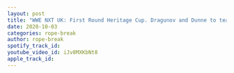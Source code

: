 ```yaml
---
layout: post
title: "WWE NXT UK: First Round Heritage Cup. Dragunov and Dunne to team up against Imperium? Show Review"
date: 2020-10-03
categories: rope-break
author: rope-break
spotify_track_id: 
youtube_video_id: iJv8MXKbNt8
apple_track_id: 
---
```

